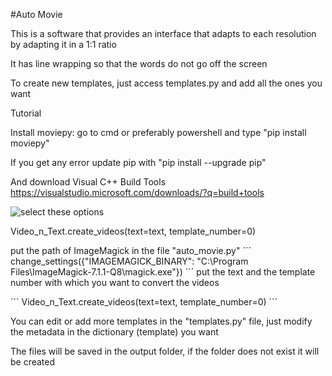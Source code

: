#Auto Movie

This is a software that provides an interface that adapts to each resolution by adapting it in a 1:1 ratio

It has line wrapping so that the words do not go off the screen

To create new templates, just access templates.py and add all the ones you want

Tutorial

Install moviepy: go to cmd or preferably powershell and type "pip install moviepy"

If you get any error update pip with "pip install --upgrade pip"

And download Visual C++ Build Tools https://visualstudio.microsoft.com/downloads/?q=build+tools

![select these options](https://i.sstatic.net/h3mTO.png)


Video_n_Text.create_videos(text=text, template_number=0)

put the path of ImageMagick in the file "auto_movie.py"
´´´
change_settings({"IMAGEMAGICK_BINARY": "C:\\Program Files\\ImageMagick-7.1.1-Q8\\magick.exe"})
´´´
put the text and the template number with which you want to convert the videos

´´´
Video_n_Text.create_videos(text=text, template_number=0)
´´´

You can edit or add more templates in the "templates.py" file, just modify the metadata in the dictionary (template) you want

The files will be saved in the output folder, if the folder does not exist it will be created

